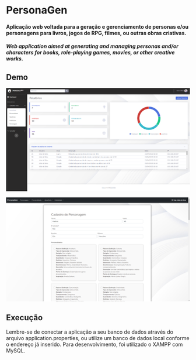 # PersonaGen
#### Aplicação web voltada para a geração e gerenciamento de personas e/ou personagens para livros, jogos de RPG, filmes, ou outras obras criativas.

##### Web application aimed at generating and managing personas and/or characters for books, role-playing games, movies, or other creative works.

## Demo
![dashboard](src/main/resources/static/img-demo/dashboard.png)

![demo](src/main/resources/static/img-demo/demo1.png)

## Execução

Lembre-se de conectar a aplicação a seu banco de dados através do arquivo application.properties, ou utilize um banco de dados local conforme o endereço já inserido. Para desenvolvimento, foi utilizado o XAMPP com MySQL.
